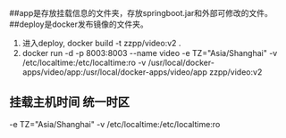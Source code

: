 ##app是存放挂载信息的文件夹，存放springboot.jar和外部可修改的文件。
##deploy是docker发布镜像的文件夹。

1. 进入deploy, docker build -t zzpp/video:v2 .
2. docker run -d -p 8003:8003 --name video -e TZ="Asia/Shanghai" -v /etc/localtime:/etc/localtime:ro -v /usr/local/docker-apps/video/app:/usr/local/docker-apps/video/app zzpp/video:v2

## 挂载主机时间 统一时区
-e TZ="Asia/Shanghai" -v /etc/localtime:/etc/localtime:ro 
